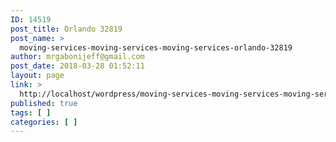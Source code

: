 ```yaml
---
ID: 14519
post_title: Orlando 32819
post_name: >
  moving-services-moving-services-moving-services-orlando-32819
author: mrgabonijeff@gmail.com
post_date: 2018-03-28 01:52:11
layout: page
link: >
  http://localhost/wordpress/moving-services-moving-services-moving-services-orlando-32819/
published: true
tags: [ ]
categories: [ ]
---
```

